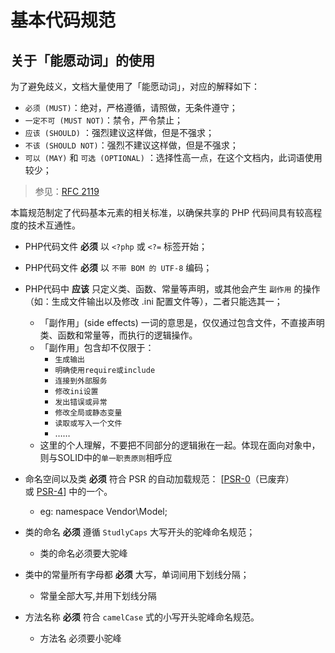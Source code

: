 基本代码规范
=====================

## 关于「能愿动词」的使用

为了避免歧义，文档大量使用了「能愿动词」，对应的解释如下：

* `必须 (MUST)`：绝对，严格遵循，请照做，无条件遵守；
* `一定不可 (MUST NOT)`：禁令，严令禁止；
* `应该 (SHOULD)` ：强烈建议这样做，但是不强求；
* `不该 (SHOULD NOT)`：强烈不建议这样做，但是不强求；
* `可以 (MAY)` 和 `可选 (OPTIONAL)` ：选择性高一点，在这个文档内，此词语使用较少；

> 参见：[RFC 2119](http://www.ietf.org/rfc/rfc2119.txt)


本篇规范制定了代码基本元素的相关标准，以确保共享的 PHP 代码间具有较高程度的技术互通性。

  -  PHP代码文件 **必须** 以 `<?php` 或 `<?=` 标签开始；

  -  PHP代码文件 **必须** 以 `不带 BOM 的 UTF-8` 编码；

  -  PHP代码中 **应该** 只定义类、函数、常量等声明，或其他会产生 `副作用` 的操作（如：生成文件输出以及修改 .ini 配置文件等），二者只能选其一；
      - 「副作用」(side effects) 一词的意思是，仅仅通过包含文件，不直接声明类、函数和常量等，而执行的逻辑操作。
      - 「副作用」包含却不仅限于：
          - `生成输出`
          - `明确使用require或include`
          - `连接到外部服务`
          - `修改ini设置`
          - `发出错误或异常`
          - `修改全局或静态变量`
          - `读取或写入一个文件`
          - ……
      - 这里的个人理解，不要把不同部分的逻辑揪在一起。体现在面向对象中，则与SOLID中的`单一职责原则`相呼应

  -  命名空间以及类 **必须** 符合 PSR 的自动加载规范： [[PSR-0](https://github.com/php-fig/fig-standards/blob/master/accepted/PSR-0.md)（已废弃）或 [PSR-4](https://github.com/php-fig/fig-standards/blob/master/accepted/PSR-4-autoloader.md)] 中的一个。
      - eg: namespace Vendor\Model;
  -  类的命名 **必须** 遵循 `StudlyCaps` 大写开头的驼峰命名规范；
      - 类的命名必须要大驼峰

  -  类中的常量所有字母都 **必须** 大写，单词间用下划线分隔；
      - 常量全部大写,并用下划线分隔
      
  -  方法名称 **必须** 符合 `camelCase` 式的小写开头驼峰命名规范。
      - 方法名 必须要小驼峰
      


